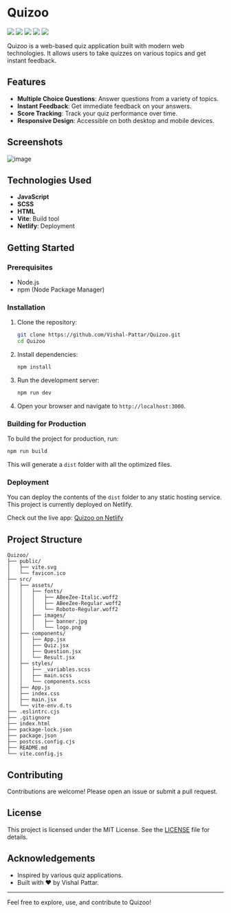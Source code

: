 # Quizoo
![](https://badge.creative-minds.studio/Vishal-Pattar/Quizoo/views)
![](https://badge.creative-minds.studio/Vishal-Pattar/Quizoo/clones)
![](https://badge.creative-minds.studio/Vishal-Pattar/Quizoo/forks)
![](https://badge.creative-minds.studio/Vishal-Pattar/Quizoo/downloads)
![](https://badge.creative-minds.studio/Vishal-Pattar/Quizoo/commits)  

Quizoo is a web-based quiz application built with modern web technologies. It allows users to take quizzes on various topics and get instant feedback.

## Features

- **Multiple Choice Questions**: Answer questions from a variety of topics.
- **Instant Feedback**: Get immediate feedback on your answers.
- **Score Tracking**: Track your quiz performance over time.
- **Responsive Design**: Accessible on both desktop and mobile devices.

## Screenshots

![image](https://github.com/Vishal-Pattar/Quizoo/assets/104265753/66bad8fe-63fd-4796-abaf-5e0a6a25e10a)

## Technologies Used

- **JavaScript**
- **SCSS**
- **HTML**
- **Vite**: Build tool
- **Netlify**: Deployment

## Getting Started

### Prerequisites

- Node.js
- npm (Node Package Manager)

### Installation

1. Clone the repository:
   ```bash
   git clone https://github.com/Vishal-Pattar/Quizoo.git
   cd Quizoo
   ```

2. Install dependencies:
   ```bash
   npm install
   ```

3. Run the development server:
   ```bash
   npm run dev
   ```

4. Open your browser and navigate to `http://localhost:3000`.

### Building for Production

To build the project for production, run:
```bash
npm run build
```

This will generate a `dist` folder with all the optimized files.

### Deployment

You can deploy the contents of the `dist` folder to any static hosting service. This project is currently deployed on Netlify.

Check out the live app: [Quizoo on Netlify](https://melodious-llama-9b6b16.netlify.app/)

## Project Structure

```
Quizoo/
├── public/
│   ├── vite.svg
│   └── favicon.ico
├── src/
│   ├── assets/
│   │   ├── fonts/
│   │   │   ├── ABeeZee-Italic.woff2
│   │   │   ├── ABeeZee-Regular.woff2
│   │   │   └── Roboto-Regular.woff2
│   │   ├── images/
│   │   │   ├── banner.jpg
│   │   │   └── logo.png
│   ├── components/
│   │   ├── App.jsx
│   │   ├── Quiz.jsx
│   │   ├── Question.jsx
│   │   └── Result.jsx
│   ├── styles/
│   │   ├── _variables.scss
│   │   ├── main.scss
│   │   └── components.scss
│   ├── App.js
│   ├── index.css
│   ├── main.jsx
│   └── vite-env.d.ts
├── .eslintrc.cjs
├── .gitignore
├── index.html
├── package-lock.json
├── package.json
├── postcss.config.cjs
├── README.md
└── vite.config.js
```

## Contributing

Contributions are welcome! Please open an issue or submit a pull request.

## License

This project is licensed under the MIT License. See the [LICENSE](LICENSE) file for details.

## Acknowledgements

- Inspired by various quiz applications.
- Built with ♥ by Vishal Pattar.

---

Feel free to explore, use, and contribute to Quizoo!
